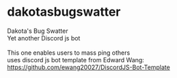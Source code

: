 # dakotasbugswatter
Dakota's Bug Swatter<br />
Yet another Discord js bot<br /><br />
This one enables users to mass ping others
<br />
uses discord js bot template from Edward Wang: https://github.com/ewang20027/DiscordJS-Bot-Template
